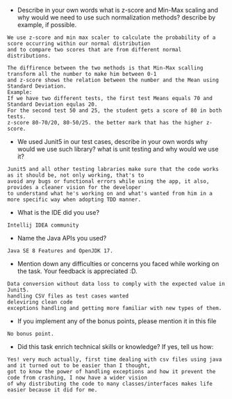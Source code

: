 - Describe in your own words what is z-score and Min-Max scaling and why would we need to use such normalization methods? describe by example, if possible.
```
We use z-score and min max scaler to calculate the probability of a score occurring within our normal distribution
and to compare two scores that are from different normal distributions.

The diffirence between the two methods is that Min-Max scalling transform all the number to make him between 0-1
and z-score shows the relation between the number and the Mean using Standard Deviation.
Example:
If we have two different tests, the first test Means equals 70 and Standard Deviation equlas 20.
For the second test 50 and 25, the student gets a score of 80 in both tests.
z-score 80-70/20, 80-50/25. the better mark that has the higher z-score.
```

- We used Junit5 in our test cases, describe in your own words why would we use such library? 
what is unit testing and why would we use it?
```
Junit5 and all other testing labraries make sure that the code works as it should be, not only working, that's to 
avoid any bugs or functional errors while using the app, it also, provides a cleaner vision for the developer
to understand what he's working on and what's wanted from him in a more specific way when adopting TDD manner.
```
- What is the IDE did you use?
```
Intellij IDEA community
```

- Name the Java APIs you used?
```
Java SE 8 Features and OpenJDK 17.
```

- Mention down any difficulties or concerns you faced while working on the task. Your feedback is appreciated :D.
```
Data conversion without data loss to comply with the expected value in Junit5.
handling CSV files as test cases wanted
deleviring clean code
exceptions handling and getting more familiar with new types of them. 
```

- If you implement any of the bonus points, please mention it in this file
```
No bonus point.
```

- Did this task enrich technical skills or knowledge? If yes, tell us how: 
```
Yes! very much actually, first time dealing with csv files using java and it turned out to be easier than I thought,
got to know the power of handling exceptions and how it prevent the code from crashing, I now have a wider vision
of why distributing the code to many classes/interfaces makes life easier because it did for me.
```

